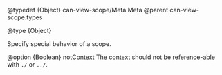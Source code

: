 @typedef {Object} can-view-scope/Meta Meta
@parent can-view-scope.types

@type {Object}

  Specify special behavior of a scope.


  @option {Boolean} notContext The context should not be reference-able with `./` or `../`.
